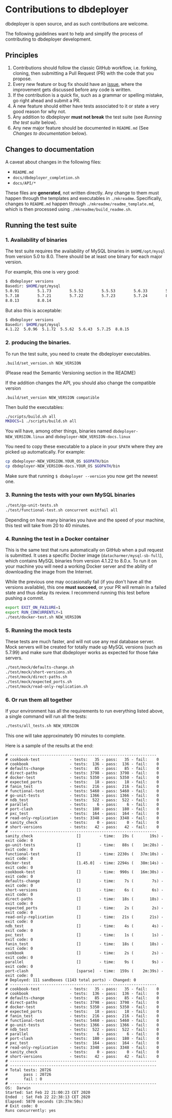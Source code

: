 # Contributions to dbdeployer

dbdeployer is open source, and as such contributions are welcome.

The following guidelines want to help and simplify the process of contributing to dbdeployer development.

## Principles

1. Contributions should follow the classic GitHub workflow, i.e. forking, cloning, then submitting a Pull Request (PR) 
with the code that you propose.
2. Every new feature or bug fix should have an [issue](https://github.com/datacharmer/dbdeployer/issues), where the 
improvement gets discussed before any code is written.
3. If the contribution is a quick fix, such as a grammar or spelling mistake, go right ahead and submit a PR.
4. A new feature should either have tests associated to it or state a very good reason for why not.
5. Any addition to dbdeployer **must not break** the test suite (see *Running the test suite* below).
6. Any new major feature should be documented in `README.md` (See *Changes to documentation* below).

## Changes to documentation

A caveat about changes in the following files:

* `README.md`
* `docs/dbdeployer_completion.sh`
* `docs/API/*`

These files are **generated**, not written directly. Any change to them must happen through the templates and executables 
in `./mkreadme`. Specifically, changes to `README.md` happen through `./mkreadme/readme_template.md`, which is then
processed using `./mkreadme/build_readme.sh`. 


## Running the test suite


### 1. Availability of binaries

The test suite requires the availability of MySQL binaries in `$HOME/opt/mysql` from version 5.0 to 8.0. There should be 
at least one binary for each major version.

For example, this one is very good:

```bash
$ dbdeployer versions
Basedir: $HOME/opt/mysql
5.0.91        5.1.73        5.5.52        5.5.53        5.6.33        5.6.41
5.7.18        5.7.21        5.7.22        5.7.23        5.7.24        8.0.11
8.0.13        8.0.14
```

But also this is acceptable:

```bash
$ dbdeployer versions
Basedir: $HOME/opt/mysql
4.1.22  5.0.96  5.1.72  5.5.62  5.6.43  5.7.25  8.0.15
```

### 2. producing the binaries.

To run the test suite, you need to create the dbdeployer executables.

`.build/set_version.sh NEW_VERSION`

(Please read the Semantic Versioning section in the README)

If the addition changes the API, you should also change the compatible version

`.build/set_version NEW_VERSION compatible`

Then build the  executables:

```bash
./scripts/build.sh all
MKDOCS=1 ./scripts/build.sh all
```

You will have, among other things, binaries named `dbdeployer-NEW_VERSION.linux` and `dbdeployer-NEW_VERSION-docs.linux`

You need to copy these executable to a place in your `$PATH` where they are picked up automatically. For example:

```bash
cp dbdeployer-NEW_VERSION.YOUR_OS $GOPATH/bin
cp dbdeployer-NEW_VERSION-docs.YOUR_OS $GOPATH/bin
```

Make sure that running `$ dbdeployer --version` you now get the newest one.


### 3. Running the tests with your own MySQL binaries

```bash
./test/go-unit-tests.sh
./test/functional-test.sh concurrent exitfail all
```

Depending on how many binaries you have and the speed of your machine, this test will take from 20 to 40 minutes.


### 4. Running the test in a Docker container

This is the same test that runs automatically on GitHub when a pull request is submitted. It uses a specific Docker
image (`datacharmer/mysql-sb-full`), which contains MySQL binaries from version 4.1.22 to 8.0.x. To run it on your
machine you will need a working Docker server and the ability of downloading the image from the Internet.

While the previous one may occasionally fail (if you don't have all the versions available), this one **must succeed**, 
or your PR will remain in a failed state and thus delay its review. I recommend running this test before pushing a commit.

```bash
export EXIT_ON_FAILURE=1
export RUN_CONCURRENTLY=1
./test/docker-test.sh NEW_VERSION
```

### 5. Running the mock tests

These tests are much faster, and will not use any real database server. Mock servers will be created for totally
made up MySQL versions (such as 5.7.99) and make sure that dbdeployer works as expected for those fake servers.

```bash
./test/mock/defaults-change.sh
./test/mock/short-versions.sh
./test/mock/direct-paths.sh
./test/mock/expected_ports.sh
./test/mock/read-only-replication.sh
```


### 6. Or run them all together

If your environment has all the requirements to run everything listed above, a single command will run all the tests:

```bash
./tests/all_tests.sh NEW_VERSION
```

This one will take approximately 90 minutes to complete.

Here is a sample of the results at the end:

```
# ----------------------------------------------------------------
# cookbook-test             - tests:   35 - pass:   35 - fail:    0
# cookbook                  - tests:  136 - pass:  136 - fail:    0
# defaults-change           - tests:   85 - pass:   85 - fail:    0
# direct-paths              - tests: 3798 - pass: 3798 - fail:    0
# docker-test               - tests: 5350 - pass: 5350 - fail:    0
# expected_ports            - tests:   18 - pass:   18 - fail:    0
# fanin_test                - tests:  216 - pass:  216 - fail:    0
# functional-test           - tests: 5460 - pass: 5460 - fail:    0
# go-unit-tests             - tests: 1366 - pass: 1366 - fail:    0
# ndb_test                  - tests:  522 - pass:  522 - fail:    0
# parallel                  - tests:    6 - pass:    6 - fail:    0
# port-clash                - tests:  180 - pass:  180 - fail:    0
# pxc_test                  - tests:  164 - pass:  164 - fail:    0
# read-only-replication     - tests: 3348 - pass: 3348 - fail:    0
# sanity_check              - tests:    0 - pass:    0 - fail:    0
# short-versions            - tests:   42 - pass:   42 - fail:    0
# ----------------------------------------------------------------
sanity_check                   []        - time:   19s (       19s) - exit code: 0
go-unit-tests                  []        - time:   88s (    1m:28s) - exit code: 0
functional-test                []        - time: 2230s (   37m:10s) - exit code: 0
docker-test                    [1.45.0]  - time: 2294s (   38m:14s) - exit code: 0
cookbook-test                  []        - time:  990s (   16m:30s) - exit code: 0
defaults-change                []        - time:    7s (        7s) - exit code: 0
short-versions                 []        - time:    6s (        6s) - exit code: 0
direct-paths                   []        - time:   18s (       18s) - exit code: 0
expected_ports                 []        - time:    2s (        2s) - exit code: 0
read-only-replication          []        - time:   21s (       21s) - exit code: 0
ndb_test                       []        - time:    4s (        4s) - exit code: 0
pxc_test                       []        - time:    1s (        1s) - exit code: 0
fanin_test                     []        - time:   18s (       18s) - exit code: 0
cookbook                       []        - time:    2s (        2s) - exit code: 0
parallel                       []        - time:    9s (        9s) - exit code: 0
port-clash                     [sparse]  - time:  159s (    2m:39s) - exit code: 0
# Deployed: 111 sandboxes (1143 total ports) - Changed: 0
# ----------------------------------------------------------------
# cookbook-test             - tests:   35 - pass:   35 - fail:    0
# cookbook                  - tests:  136 - pass:  136 - fail:    0
# defaults-change           - tests:   85 - pass:   85 - fail:    0
# direct-paths              - tests: 3798 - pass: 3798 - fail:    0
# docker-test               - tests: 5350 - pass: 5350 - fail:    0
# expected_ports            - tests:   18 - pass:   18 - fail:    0
# fanin_test                - tests:  216 - pass:  216 - fail:    0
# functional-test           - tests: 5460 - pass: 5460 - fail:    0
# go-unit-tests             - tests: 1366 - pass: 1366 - fail:    0
# ndb_test                  - tests:  522 - pass:  522 - fail:    0
# parallel                  - tests:    6 - pass:    6 - fail:    0
# port-clash                - tests:  180 - pass:  180 - fail:    0
# pxc_test                  - tests:  164 - pass:  164 - fail:    0
# read-only-replication     - tests: 3348 - pass: 3348 - fail:    0
# sanity_check              - tests:    0 - pass:    0 - fail:    0
# short-versions            - tests:   42 - pass:   42 - fail:    0
# ----------------------------------------------------------------
# ----------------------------------------------------------------
# Total tests: 20726
#       pass : 20726
#       fail : 0
# ----------------------------------------------------------------
OS:  Darwin
Started: Sat Feb 22 21:00:23 CET 2020
Ended  : Sat Feb 22 22:38:13 CET 2020
Elapsed: 5870 seconds (1h:37m:50s)
# Exit code: 0
Runs concurrently: yes
```

